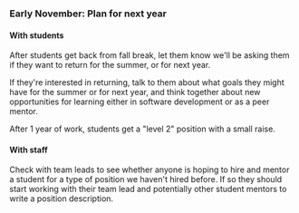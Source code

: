 ### Early November: Plan for next year

#### With students

After students get back from fall break, let them know we'll be asking them if they want to return for the summer, or for next year.

If they're interested in returning, talk to them about what goals they might have for the summer or for next year, and think together about new opportunities for learning either in software development or as a peer mentor.

After 1 year of work, students get a "level 2" position with a small raise.

#### With staff

Check with team leads to see whether anyone is hoping to hire and mentor a student for a type of position we haven't hired before. If so they should start working with their team lead and potentially other student mentors to write a position description.
